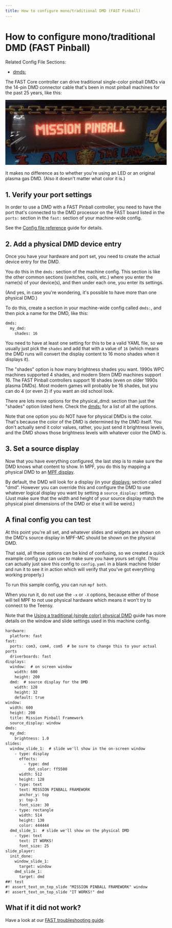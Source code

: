```yaml
---
title: How to configure mono/traditional DMD (FAST Pinball)
---
```


# How to configure mono/traditional DMD (FAST Pinball)

Related Config File Sections:

* [dmds:](../../config/dmds.md)

The FAST Core controller can drive traditional single-color
pinball DMDs via the 14-pin DMD connector cable that's been in most
pinball machines for the past 25 years, like this:

![image](/hardware/images/display_mono_dmd.jpg)

It makes no difference as to whether you're using an LED or an original
plasma gas DMD. (Also it doesn't matter what color it is.)

## 1. Verify your port settings

In order to use a DMD with a FAST Pinball controller, you need to have
the port that's connected to the DMD processor on the FAST board listed
in the `ports:` section in the `fast:` section of your machine-wide
config.

See the [Config file reference](../../config/index.md) guide for details.

## 2. Add a physical DMD device entry

Once you have your hardware and port set, you need to create the actual
device entry for the DMD.

You do this in the `dmds:` section of the machine config. This section
is like the other common sections (switches, coils, etc.) where you
enter the name(s) of your device(s), and then under each one, you enter
its settings.

(And yes, in case you're wondering, it's possible to have more than
one physical DMD.)

To do this, create a section in your machine-wide config called `dmds:`,
and then pick a name for the DMD, like this:

``` mpf-config
dmds:
  my_dmd:
    shades: 16
```

You need to have at least one setting for this to be a valid YAML file,
so we usually just pick the `shades` and add that with a value of `16`
(which means the DMD runs will convert the display content to 16 mono
shades when it displays it).

The "shades" option is how many brightness shades you want. 1990s WPC
machines supported 4 shades, and modern Stern DMD machines support 16.
The FAST Pinball controllers support 16 shades (even on older 1990s
plasma DMDs). Most modern games will probably be 16 shades, but you can
do 4 (or even 2) if you want an old school look.

There are lots more options for the physical_dmd: section than just the
"shades" option listed here. Check the
[dmds:](../../config/dmds.md) for a list of all the
options.

Note that one option you do NOT have for physical DMDs is the color.
That's because the color of the DMD is determined by the DMD itself.
You don't actually send it color values, rather, you just send it
brightness levels, and the DMD shows those brightness levels with
whatever color the DMD is.

## 3. Set a source display

Now that you have everything configured, the last step is to make sure
the DMD knows what content to show. In MPF, you do this by mapping a
physical DMD to an
[MPF display](../../mc/displays/index.md).

By default, the DMD will look for a display (in your
[displays:](../../config/displays.md) section called "dmd".
However you can override this and configure the DMD to use whatever
logical display you want by setting a `source_display:` setting. (Just
make sure that the width and height of your source display match the
physical pixel dimensions of the DMD or else it will be weird.)

## A final config you can test

At this point you're all set, and whatever slides and widgets are shown
on the DMD's source display in MPF-MC should be shown on the physical
DMD.

That said, all these options can be kind of confusing, so we created a
quick example config you can use to make sure you have yours set right.
(You can actually just save this config to `config.yaml` in a blank
machine folder and run it to see it in action which will verify that
you've got everything working properly.)

To run this sample config, you can run `mpf both`.

When you run it, do not use the `-x` or `-X` options, because either of
those will tell MPF to not use physical hardware which means it won't
try to connect to the Teensy.

Note that the [Using a traditional (single color) physical DMD](../../mc/displays/dmd.md)
guide has more details on the window and slide settings used in this
machine config.

``` mpf-mc-config
hardware:
  platform: fast
fast:
  ports: com3, com4, com5  # be sure to change this to your actual ports
  driverboards: fast
displays:
  window:  # on screen window
    width: 600
    height: 200
  dmd:  # source display for the DMD
    width: 128
    height: 32
    default: true
window:
  width: 600
  height: 200
  title: Mission Pinball Framework
  source_display: window
dmds:
  my_dmd:
    brightness: 1.0
slides:
  window_slide_1:  # slide we'll show in the on-screen window
    - type: display
      effects:
        - type: dmd
          dot_color: ff5500
      width: 512
      height: 128
    - type: text
      text: MISSION PINBALL FRAMEWORK
      anchor_y: top
      y: top-3
      font_size: 30
    - type: rectangle
      width: 514
      height: 130
      color: 444444
  dmd_slide_1:  # slide we'll show on the physical DMD
    - type: text
      text: IT WORKS!
      font_size: 25
slide_player:
  init_done:
    window_slide_1:
      target: window
    dmd_slide_1:
      target: dmd
##! test
#! assert_text_on_top_slide "MISSION PINBALL FRAMEWORK" window
#! assert_text_on_top_slide "IT WORKS!" dmd
```

## What if it did not work?

Have a look at our
[FAST troubleshooting guide](../../troubleshooting/index.md).
